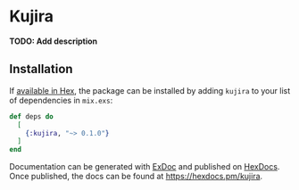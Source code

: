 # Kujira

**TODO: Add description**

## Installation

If [available in Hex](https://hex.pm/docs/publish), the package can be installed
by adding `kujira` to your list of dependencies in `mix.exs`:

```elixir
def deps do
  [
    {:kujira, "~> 0.1.0"}
  ]
end
```

Documentation can be generated with [ExDoc](https://github.com/elixir-lang/ex_doc)
and published on [HexDocs](https://hexdocs.pm). Once published, the docs can
be found at <https://hexdocs.pm/kujira>.

